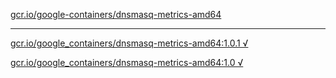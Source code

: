 [gcr.io/google-containers/dnsmasq-metrics-amd64](https://hub.docker.com/r/abcz/dnsmasq-metrics-amd64/tags/) 

----
[gcr.io/google_containers/dnsmasq-metrics-amd64:1.0.1 √](https://hub.docker.com/r/abcz/dnsmasq-metrics-amd64/tags/)

[gcr.io/google_containers/dnsmasq-metrics-amd64:1.0 √](https://hub.docker.com/r/abcz/dnsmasq-metrics-amd64/tags/)

